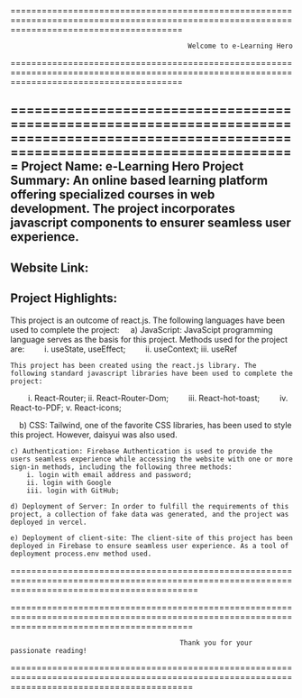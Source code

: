 =============================================================================================================================================

                                                Welcome to e-Learning Hero

=============================================================================================================================================

=============================================================================================================================================
Project Name: e-Learning Hero
Project Summary: An online based learning platform offering specialized courses in web development. The project incorporates javascript components to ensurer seamless user experience.
----------------------------------------------
Website Link: 
----------------------------------------------
Project Highlights:
----------------------------------------------
This project is an outcome of react.js. The following languages have been used to complete the project:
    a) JavaScript: JavaScipt programming language serves as the basis for this project. Methods used for the project are:
        i. useState, useEffect;
        ii. useContext; 
        iii. useRef

    This project has been created using the react.js library. The following standard javascript libraries have been used to complete the project:
        i. React-Router;
        ii. React-Router-Dom;
        iii. React-hot-toast;
        iv. React-to-PDF;
        v. React-icons;

    b) CSS: Tailwind, one of the favorite CSS libraries, has been used to style this project. However, daisyui was also used.

    c) Authentication: Firebase Authentication is used to provide the users seamless experience while accessing the website with one or more sign-in methods, including the following three methods:
        i. login with email address and password;
        ii. login with Google
        iii. login with GitHub;

    d) Deployment of Server: In order to fulfill the requirements of this project, a collection of fake data was generated, and the project was deployed in vercel.

    e) Deployment of client-site: The client-site of this project has been deployed in Firebase to ensure seamless user experience. As a tool of deployment process.env method used.
================================================================================================================================================


===============================================================================================================================================

                                              Thank you for your passionate reading!

===============================================================================================================================================